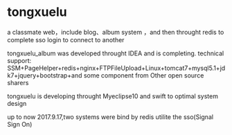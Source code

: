 # tongxuelu
a classmate web，include blog、album system ，and then throught redis to complete sso login to connect to another


tongxuelu_album  was developed throught IDEA and is completing.
technical support:
SSM+PageHelper+redis+nginx+FTPFileUpload+Linux+tomcat7+mysql5.1+jdk7+jquery+bootstrap+and some component from Other open source sharers


tongxuelu is developing throught Myeclipse10 and swift to optimal system design

up to now 2017.9.17,two systems were bind by redis utilite the sso(Signal Sign On) 

